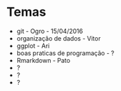 # Temas

- git - Ogro - 15/04/2016
- organização de dados - Vitor
- ggplot - Ari
- boas praticas de programação - ?
- Rmarkdown - Pato
- ?
- ?
- ?
